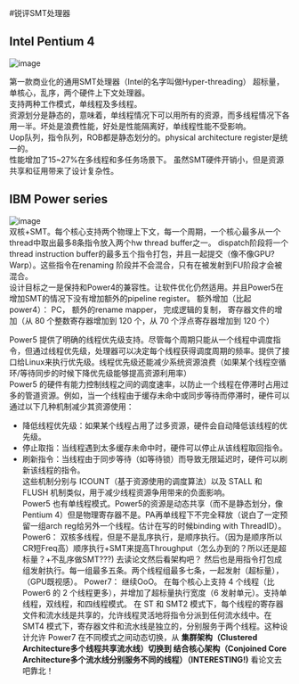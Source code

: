 #锐评SMT处理器
## Intel Pentium 4
![image](https://github.com/user-attachments/assets/f5f956e7-cfbc-4f02-bde5-f2326e0fc1fc)   

第一款商业化的通用SMT处理器（Intel的名字叫做Hyper-threading） 超标量，单核心，乱序，两个硬件上下文处理器。  
支持两种工作模式，单线程及多线程。   
资源划分是静态的，意味着，单线程情况下可以用所有的资源，而多线程情况下各用一半。坏处是浪费性能，好处是性能隔离好，单线程性能不受影响。    
Uop队列，指令队列，ROB都是静态划分的。physical architecture register是统一的。    
性能增加了15~27%在多线程和多任务场景下。 虽然SMT硬件开销小，但是资源共享和征用带来了设计复杂性。    

## IBM Power series
![image](https://github.com/user-attachments/assets/a1ecc8d4-1624-4730-8ef4-1b385cdd8f14)  
双核+SMT。每个核心支持两个物理上下文，每一个周期，一个核心最多从一个thread中取出最多8条指令放入两个hw thread buffer之一。 dispatch阶段将一个thread instruction buffer的最多五个指令打包，并且一起提交（像不像GPU?Warp）。这些指令在renaming 阶段并不会混合，只有在被发射到FU阶段才会被混合。   
设计目标之一是保持和Power4的兼容性。让软件优化仍然适用。并且Power5在增加SMT的情况下没有增加额外的pipeline register。
额外增加（比起power4）： PC， 额外的rename mapper， 完成逻辑的复制， 寄存器文件的增加（从 80 个整数寄存器增加到 120 个，从 70 个浮点寄存器增加到 120 个）  

Power5 提供了明确的线程优先级支持。尽管每个周期只能从一个线程中调度指令，但通过线程优先级，处理器可以决定每个线程获得调度周期的频率。提供了接口给Linux来执行优先级。线程优先级还能减少系统资源浪费（如果某个线程空循环/等待同步的时候下降优先级能够提高资源利用率）   
Power5 的硬件有能力控制线程之间的调度速率，以防止一个线程在停滞时占用过多的管道资源。例如，当一个线程由于缓存未命中或同步等待而停滞时，硬件可以通过以下几种机制减少其资源使用：     
- 降低线程优先级：如果某个线程占用了过多资源，硬件会自动降低该线程的优先级。    
- 停止取指：当线程遇到太多缓存未命中时，硬件可以停止从该线程取回指令。   
- 刷新指令：当线程由于同步等待（如等待锁）而导致无限延迟时，硬件可以刷新该线程的指令。  
这些机制分别与 ICOUNT（基于资源使用的调度算法）以及 STALL 和 FLUSH 机制类似，用于减少线程资源争用带来的负面影响。    
Power5 也有单线程模式。Power5的资源是动态共享（而不是静态划分，像Pentium 4）但是物理寄存器不是。PA再单线程下不完全释放（说白了一定预留一组arch reg给另外一个线程。估计在写的时候binding with ThreadID）。
Power6： 双核多线程，但是不是乱序执行，是顺序执行。（因为是顺序所以CR短Freq高）顺序执行+SMT来提高Throughput（怎么办到的？所以还是超标量？+不乱序做SMT???) 去读论文然后看架构吧？ 然后也是用指令打包成组发射执行。每一组最多五条。两个线程组最多七条，一起发射（超标量），（GPU既视感）。
Power7： 继续OoO。 在每个核心上支持 4 个线程（比 Power6 的 2 个线程更多），并增加了超标量执行宽度（6 发射单元）。支持单线程，双线程，和四线程模式。 
在 ST 和 SMT2 模式下，每个线程的寄存器文件和流水线是共享的，允许线程灵活地将指令分派到任何流水线中。在 SMT4 模式下，寄存器文件和流水线是独立的，分别服务于两个线程。这种设计允许 Power7 在不同模式之间动态切换，从 **集群架构（Clustered Architecture多个线程共享流水线）切换到 结合核心架构（Conjoined Core Architecture多个流水线分别服务不同的线程）（INTERESTING!)** 看论文去吧靠北！
